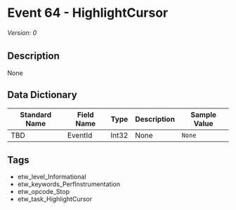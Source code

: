 # Event 64 - HighlightCursor
###### Version: 0

## Description
None

## Data Dictionary
|Standard Name|Field Name|Type|Description|Sample Value|
|---|---|---|---|---|
|TBD|EventId|Int32|None|`None`|

## Tags
* etw_level_Informational
* etw_keywords_PerfInstrumentation
* etw_opcode_Stop
* etw_task_HighlightCursor